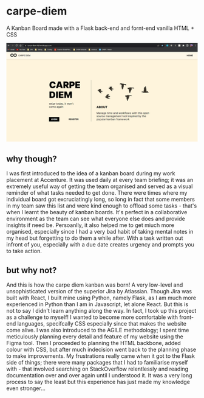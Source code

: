# carpe-diem
A Kanban Board made with a Flask back-end and fornt-end vanilla HTML + CSS

![Carpe Diem App Demo](carpediem-appdemo.gif)

## why though?
I was first introduced to the idea of a kanban board during my work placement at Accenture. It was used daily at every team briefing; it was an extremely useful way of getting the team organised and served as a visual reminder of what tasks needed to get done. There were times where my individual board got excruciatingly long, so long in fact that some members in my team saw this list and were kind enough to offload some tasks - that's when I learnt the beauty of kanban boards. It's perfect in a collaborative environment as the team can see what everyone else does and provide insights if need be. Persoanlly, it also helped me to get miuch more organised, especially since I had a very bad habit of taking mental notes in my head but forgetting to do them a while after. With a task written out infront of you, especially with a due date creates urgency and prompts you to take action.

## but why not?
And this is how the carpe diem kanban was born! A very low-level and unsophisticated version of the superior Jira by Atlassian. Though Jira was built with React, I built mine using Python, namely Flask, as I am much more experienced in Python than I am in Javascript, let alone React. But this is not to say I didn't learn anything along the way. In fact, I took up this project as a challenge to myself! I wanted to become more comfortable with front-end languages, specifcally CSS especially since that makes the website come alive. I was also introduced to the AGILE methodology; I spent time meticulously planning every detail and feature of my website using the Figma tool. Then I proceeded to planning the HTML backbone, added colour with CSS, but after much indecision went back to the planning phase to make improvements. My frustrations really came when it got to the Flask side of things; there were many packages that I had to familiarise myself with - that involved searching on StackOverflow relentlessly and reading documentation over and over again until I understood it. It was a very long process to say the least but this experience has just made my knowledge even stronger...
